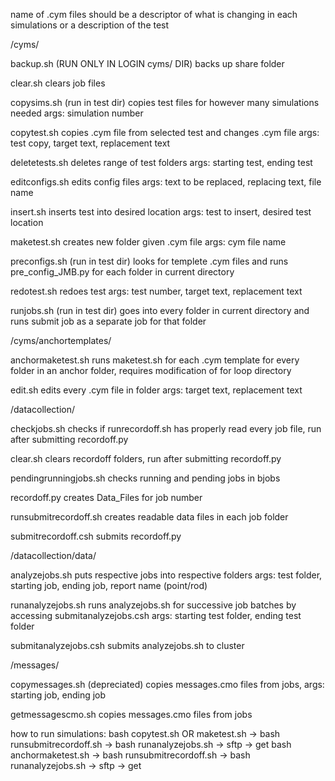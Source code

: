 name of .cym files should be a descriptor of what is changing in each simulations or a description of the test

/cyms/

backup.sh (RUN ONLY IN LOGIN cyms/ DIR)
backs up share folder

clear.sh
clears job files

copysims.sh (run in test dir)
copies test files for however many simulations needed
args: simulation number

copytest.sh 
copies .cym file from selected test and changes .cym file
args: test copy, target text, replacement text

deletetests.sh 
deletes range of test folders
args: starting test, ending test

editconfigs.sh
edits config files
args: text to be replaced, replacing text, file name

insert.sh
inserts test into desired location
args: test to insert, desired test location

maketest.sh 
creates new folder given .cym file
args: cym file name

preconfigs.sh (run in test dir)
looks for templete .cym files and runs pre_config_JMB.py for each folder in current directory

redotest.sh 
redoes test
args: test number, target text, replacement text

runjobs.sh (run in test dir)
goes into every folder in current directory and runs submit job as a separate job for that folder

/cyms/anchortemplates/

anchormaketest.sh
runs maketest.sh for each .cym template for every folder in an anchor folder, requires modification of for 
loop directory

edit.sh
edits every .cym file in folder
args: target text, replacement text

/datacollection/

checkjobs.sh
checks if runrecordoff.sh has properly read every job file, run after submitting recordoff.py 

clear.sh
clears recordoff folders, run after submitting recordoff.py

pendingrunningjobs.sh
checks running and pending jobs in bjobs

recordoff.py
creates Data_Files for job number

runsubmitrecordoff.sh 
creates readable data files in each job folder

submitrecordoff.csh
submits recordoff.py

/datacollection/data/

analyzejobs.sh 
puts respective jobs into respective folders
args: test folder, starting job, ending job, report name (point/rod) 

runanalyzejobs.sh
runs analyzejobs.sh for successive job batches by accessing submitanalyzejobs.csh
args: starting test folder, ending test folder

submitanalyzejobs.csh
submits analyzejobs.sh to cluster

/messages/

copymessages.sh (depreciated)
copies messages.cmo files from jobs, args: starting job, ending job

getmessagescmo.sh 
copies messages.cmo files from jobs

how to run simulations:
bash copytest.sh OR maketest.sh -> bash runsubmitrecordoff.sh -> bash runanalyzejobs.sh -> sftp -> get
bash anchormaketest.sh -> bash runsubmitrecordoff.sh -> bash runanalyzejobs.sh -> sftp -> get
